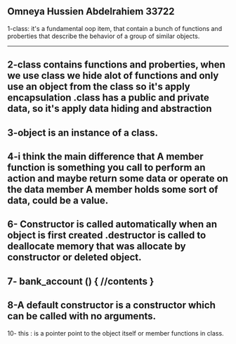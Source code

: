 Omneya Hussien Abdelrahiem
33722
---------------------------------------------------
1-class: it's a fundamental oop item, that contain a bunch of functions and proberties that describe the behavior of a group of similar objects.

-------
2-class contains functions and proberties, when we use class we hide alot of functions and only use an object from the class
so it's apply encapsulation
.class has a public and private data, so it's apply data hiding and abstraction
--------
3-object is an instance of a class.
---------
4-i think the main difference that A member function is something you call to perform an action and maybe return some data or operate on the data member 
A member holds some sort of data, could be a value.
----------
6- Constructor is called automatically when an object is first created 
.destructor is called to deallocate memory that was allocate by constructor or deleted object.
-------
7- bank_account () { //contents } 
--------
8-A default constructor is a constructor which can be called with no arguments.
---------
10- this : is a pointer point to the object itself or member functions in class.
